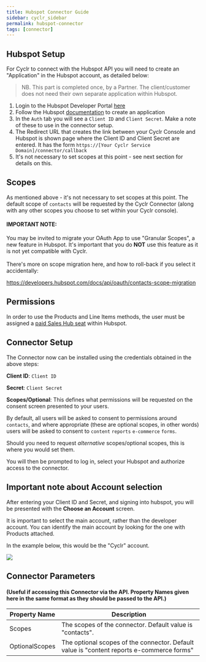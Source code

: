 ```yaml
---
title: Hubspot Connector Guide
sidebar: cyclr_sidebar
permalink: hubspot-connector
tags: [connector]
---
```


Hubspot Setup
---------------

For Cyclr to connect with the Hubspot API you will need to create an "Application" in the Hubspot account, as detailed below:

  > NB. This part is completed once, by a Partner.  The client/customer does not need their own separate application within Hubspot.

1. Login to the Hubspot Developer Portal [here](https://app.hubspot.com/signup-v2/developers)
2. Follow the Hubspot [documentation](https://developers.hubspot.com/docs/faq/how-do-i-create-an-app-in-hubspot) to create an application
3. In the `Auth` tab you will see a `Client ID` and `Client Secret`.  Make a note of these to use in the connector setup.
4. The Redirect URL that creates the link between your Cyclr Console and Hubspot is shown page where the Client ID and Client Secret are entered.  It has the form
`https://[Your Cyclr Service Domain]/connector/callback`
5. It's not necessary to set scopes at this point - see next section for details on this.

Scopes
---------------

As mentioned above - it's not necessary to set scopes at this point. The default scope of `contacts` will be requested by the Cyclr Connector (along with any other scopes you choose to set within your  Cyclr console).

#### IMPORTANT NOTE:
You may be invited to migrate your OAuth App to use "Granular Scopes", a new feature in Hubspot.  It's important that you do **NOT** use this feature as it is not yet compatible with Cyclr.<br><br>
There's more on scope migration here, and how to roll-back if you select it accidentally:

https://developers.hubspot.com/docs/api/oauth/contacts-scope-migration


Permissions
---------------
In order to use the Products and Line Items methods, the user must be assigned a [paid Sales Hub seat](https://knowledge.hubspot.com/articles/kcs_article/account/manage-sales-hub-and-service-hub-paid-users) within Hubspot.

Connector Setup
---------------

The Connector now can be installed using the credentials obtained in the above steps:

**Client ID**: `Client ID`

**Secret**: `Client Secret`

**Scopes/Optional**: This defines what permissions will be requested on the consent screen presented to your users.  

By default, all users will be asked to consent to permissions around ``contacts``, and where appropriate (these are optional scopes, in other words) users will be asked to consent to ``content`` ``reports`` ``e-commerce`` ``forms``.

Should you need to request *alternative* scopes/optional scopes, this is where you would set them.

You will then be prompted to log in, select your Hubspot and authorize access to the connector.

Important note about Account selection
--------------------------------------

After entering your Client ID and Secret, and signing into hubspot, you will be presented with the **Choose an Account** screen.

It is important to select the main account, rather than the developer account.  You can identify the main account by looking for the one with Products attached.

In the example below, this would be the "Cyclr" account.

![](./images/hubspot-choose-acct.png)

## Connector Parameters 
#### (Useful if accessing this Connector via the API.  Property Names given here in the same format as they should be passed to the API.)

| Property Name   | Description    |
| ----------- | -----------    |
| Scopes      | The scopes of the connector. Default value is "contacts". |
| OptionalScopes   | The optional scopes of the connector. Default value is "content reports e-commerce forms" |
